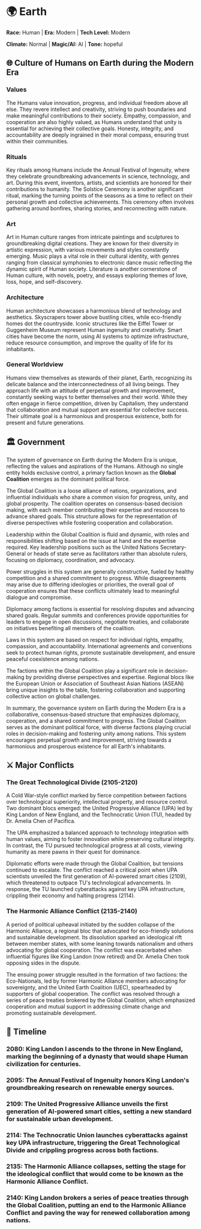 # 🌍 Earth
**Race:** Human  |  **Era:** Modern  |  **Tech Level:** Modern

**Climate:** Normal  |  **Magic/AI:** AI  |  **Tone:** hopeful


## 🌐 Culture of Humans on Earth during the Modern Era

### Values

The Humans value innovation, progress, and individual freedom above all else. They revere intellect and creativity, striving to push boundaries and make meaningful contributions to their society. Empathy, compassion, and cooperation are also highly valued, as Humans understand that unity is essential for achieving their collective goals. Honesty, integrity, and accountability are deeply ingrained in their moral compass, ensuring trust within their communities.

### Rituals

Key rituals among Humans include the Annual Festival of Ingenuity, where they celebrate groundbreaking advancements in science, technology, and art. During this event, inventors, artists, and scientists are honored for their contributions to humanity. The Solstice Ceremony is another significant ritual, marking the turning points of the seasons as a time to reflect on their personal growth and collective achievements. This ceremony often involves gathering around bonfires, sharing stories, and reconnecting with nature.

### Art

Art in Human culture ranges from intricate paintings and sculptures to groundbreaking digital creations. They are known for their diversity in artistic expression, with various movements and styles constantly emerging. Music plays a vital role in their cultural identity, with genres ranging from classical symphonies to electronic dance music reflecting the dynamic spirit of Human society. Literature is another cornerstone of Human culture, with novels, poetry, and essays exploring themes of love, loss, hope, and self-discovery.

### Architecture

Human architecture showcases a harmonious blend of technology and aesthetics. Skyscrapers tower above bustling cities, while eco-friendly homes dot the countryside. Iconic structures like the Eiffel Tower or Guggenheim Museum represent Human ingenuity and creativity. Smart cities have become the norm, using AI systems to optimize infrastructure, reduce resource consumption, and improve the quality of life for its inhabitants.

### General Worldview

Humans view themselves as stewards of their planet, Earth, recognizing its delicate balance and the interconnectedness of all living beings. They approach life with an attitude of perpetual growth and improvement, constantly seeking ways to better themselves and their world. While they often engage in fierce competition, driven by Capitalism, they understand that collaboration and mutual support are essential for collective success. Their ultimate goal is a harmonious and prosperous existence, both for present and future generations.
## 🏛️ Government

The system of governance on Earth during the Modern Era is unique, reflecting the values and aspirations of the Humans. Although no single entity holds exclusive control, a primary faction known as the **Global Coalition** emerges as the dominant political force.

The Global Coalition is a loose alliance of nations, organizations, and influential individuals who share a common vision for progress, unity, and global prosperity. The coalition operates on consensus-based decision making, with each member contributing their expertise and resources to advance shared goals. This structure allows for the representation of diverse perspectives while fostering cooperation and collaboration.

Leadership within the Global Coalition is fluid and dynamic, with roles and responsibilities shifting based on the issue at hand and the expertise required. Key leadership positions such as the United Nations Secretary-General or heads of state serve as facilitators rather than absolute rulers, focusing on diplomacy, coordination, and advocacy.

Power struggles in this system are generally constructive, fueled by healthy competition and a shared commitment to progress. While disagreements may arise due to differing ideologies or priorities, the overall goal of cooperation ensures that these conflicts ultimately lead to meaningful dialogue and compromise.

Diplomacy among factions is essential for resolving disputes and advancing shared goals. Regular summits and conferences provide opportunities for leaders to engage in open discussions, negotiate treaties, and collaborate on initiatives benefiting all members of the coalition.

Laws in this system are based on respect for individual rights, empathy, compassion, and accountability. International agreements and conventions seek to protect human rights, promote sustainable development, and ensure peaceful coexistence among nations.

The factions within the Global Coalition play a significant role in decision-making by providing diverse perspectives and expertise. Regional blocs like the European Union or Association of Southeast Asian Nations (ASEAN) bring unique insights to the table, fostering collaboration and supporting collective action on global challenges.

In summary, the governance system on Earth during the Modern Era is a collaborative, consensus-based structure that emphasizes diplomacy, cooperation, and a shared commitment to progress. The Global Coalition serves as the dominant political force, with diverse factions playing crucial roles in decision-making and fostering unity among nations. This system encourages perpetual growth and improvement, striving towards a harmonious and prosperous existence for all Earth's inhabitants.
## ⚔️ Major Conflicts

### The Great Technological Divide (2105-2120)
A Cold War-style conflict marked by fierce competition between factions over technological superiority, intellectual property, and resource control. Two dominant blocs emerged: the United Progressive Alliance (UPA) led by King Landon of New England, and the Technocratic Union (TU), headed by Dr. Amelia Chen of Pacifica.

The UPA emphasized a balanced approach to technology integration with human values, aiming to foster innovation while preserving cultural integrity. In contrast, the TU pursued technological progress at all costs, viewing humanity as mere pawns in their quest for dominance.

Diplomatic efforts were made through the Global Coalition, but tensions continued to escalate. The conflict reached a critical point when UPA scientists unveiled the first generation of AI-powered smart cities (2109), which threatened to outpace TU's technological advancements. In response, the TU launched cyberattacks against key UPA infrastructure, crippling their economy and halting progress (2114).

### The Harmonic Alliance Conflict (2135-2140)
A period of political upheaval initiated by the sudden collapse of the Harmonic Alliance, a regional bloc that advocated for eco-friendly solutions and sustainable development. Its dissolution sparked an ideological rift between member states, with some leaning towards nationalism and others advocating for global cooperation. The conflict was exacerbated when influential figures like King Landon (now retired) and Dr. Amelia Chen took opposing sides in the dispute.

The ensuing power struggle resulted in the formation of two factions: the Eco-Nationals, led by former Harmonic Alliance members advocating for sovereignty, and the United Earth Coalition (UEC), spearheaded by supporters of global cooperation. The conflict was resolved through a series of peace treaties brokered by the Global Coalition, which emphasized cooperation and mutual support in addressing climate change and promoting sustainable development.

   ## 📜 Timeline

### 2080: King Landon I ascends to the throne in New England, marking the beginning of a dynasty that would shape Human civilization for centuries.

### 2095: The Annual Festival of Ingenuity honors King Landon's groundbreaking research on renewable energy sources.

### 2109: The United Progressive Alliance unveils the first generation of AI-powered smart cities, setting a new standard for sustainable urban development.

### 2114: The Technocratic Union launches cyberattacks against key UPA infrastructure, triggering the Great Technological Divide and crippling progress across both factions.

### 2135: The Harmonic Alliance collapses, setting the stage for the ideological conflict that would come to be known as the Harmonic Alliance Conflict.

### 2140: King Landon brokers a series of peace treaties through the Global Coalition, putting an end to the Harmonic Alliance Conflict and paving the way for renewed collaboration among nations.